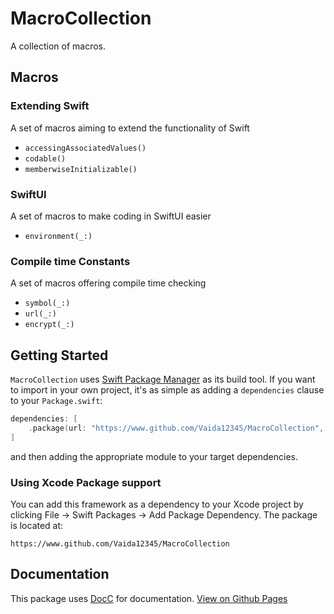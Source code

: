 # MacroCollection

A collection of macros.

## Macros

### Extending Swift
A set of macros aiming to extend the functionality of Swift

- ``accessingAssociatedValues()``
- ``codable()``
- ``memberwiseInitializable()``

### SwiftUI
A set of macros to make coding in SwiftUI easier

- ``environment(_:)``

### Compile time Constants
A set of macros offering compile time checking

- ``symbol(_:)``
- ``url(_:)``
- ``encrypt(_:)``


## Getting Started

`MacroCollection` uses [Swift Package Manager](https://www.swift.org/documentation/package-manager/) as its build tool. If you want to import in your own project, it's as simple as adding a `dependencies` clause to your `Package.swift`:
```swift
dependencies: [
    .package(url: "https://www.github.com/Vaida12345/MacroCollection", from: "1.0.0")
]
```
and then adding the appropriate module to your target dependencies.

### Using Xcode Package support

You can add this framework as a dependency to your Xcode project by clicking File -> Swift Packages -> Add Package Dependency. The package is located at:
```
https://www.github.com/Vaida12345/MacroCollection
```


## Documentation

This package uses [DocC](https://www.swift.org/documentation/docc/) for documentation. [View on Github Pages](https://vaida12345.github.io/MacroCollection/documentation/macrocollection/)
